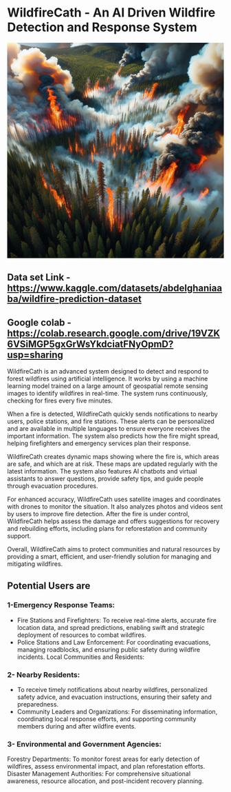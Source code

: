 # WildfireCath - An AI Driven Wildfire Detection and Response System
<img src="image.png" alt="ForestFire image" width="1000" height="500">


## Data set Link - https://www.kaggle.com/datasets/abdelghaniaaba/wildfire-prediction-dataset

## Google colab - https://colab.research.google.com/drive/19VZK6VSiMGP5gxGrWsYkdciatFNyOpmD?usp=sharing

WildfireCath is an advanced system designed to detect and respond to forest wildfires using artificial intelligence. It works by using a machine learning model trained on a large amount of geospatial remote sensing images to identify wildfires in real-time. The system runs continuously, checking for fires every five minutes.

When a fire is detected, WildfireCath quickly sends notifications to nearby users, police stations, and fire stations. These alerts can be personalized and are available in multiple languages to ensure everyone receives the important information. The system also predicts how the fire might spread, helping firefighters and emergency services plan their response.

WildfireCath creates dynamic maps showing where the fire is, which areas are safe, and which are at risk. These maps are updated regularly with the latest information. The system also features AI chatbots and virtual assistants to answer questions, provide safety tips, and guide people through evacuation procedures.

For enhanced accuracy, WildfireCath uses satellite images and coordinates with drones to monitor the situation. It also analyzes photos and videos sent by users to improve fire detection. After the fire is under control, WildfireCath helps assess the damage and offers suggestions for recovery and rebuilding efforts, including plans for reforestation and community support.

Overall, WildfireCath aims to protect communities and natural resources by providing a smart, efficient, and user-friendly solution for managing and mitigating wildfires.


## Potential Users are
### 1-Emergency Response Teams:

-  Fire Stations and Firefighters: To receive real-time alerts, accurate fire location data, and spread predictions, enabling swift and strategic deployment of resources to combat wildfires.
-  Police Stations and Law Enforcement: For coordinating evacuations, managing roadblocks, and ensuring public safety during wildfire incidents.
Local Communities and Residents:

### 2-  Nearby Residents: 

-  To receive timely notifications about nearby wildfires, personalized safety advice, and evacuation instructions, ensuring their safety and preparedness.
-  Community Leaders and Organizations: For disseminating information, coordinating local response efforts, and supporting community members during and after wildfire events.

### 3-  Environmental and Government Agencies:

Forestry Departments: To monitor forest areas for early detection of wildfires, assess environmental impact, and plan reforestation efforts.
Disaster Management Authorities: For comprehensive situational awareness, resource allocation, and post-incident recovery planning.
